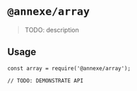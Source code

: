 # `@annexe/array`

> TODO: description

## Usage

```
const array = require('@annexe/array');

// TODO: DEMONSTRATE API
```

